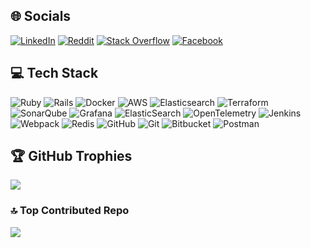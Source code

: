## 🌐 Socials
[![LinkedIn](https://img.shields.io/badge/LinkedIn-%230077B5.svg?logo=linkedin&logoColor=white)](https://linkedin.com/in/panagiotisplytas) [![Reddit](https://img.shields.io/badge/Reddit-%23FF4500.svg?logo=Reddit&logoColor=white)](https://reddit.com/user/PanagiotisPlytas) [![Stack Overflow](https://img.shields.io/badge/-Stackoverflow-FE7A16?logo=stack-overflow&logoColor=white)](https://stackoverflow.com/users/9113893) [![Facebook](https://img.shields.io/badge/Facebook-%231877F2.svg?logo=Facebook&logoColor=white)](https://facebook.com/panagiotis.plytas.1) 

## 💻 Tech Stack
![Ruby](https://img.shields.io/badge/ruby-%23CC342D.svg?style=flat&logo=ruby&logoColor=white) ![Rails](https://img.shields.io/badge/rails-%23CC0000.svg?style=flat&logo=ruby-on-rails&logoColor=white) ![Docker](https://img.shields.io/badge/docker-%230db7ed.svg?style=flat&logo=docker&logoColor=white) ![AWS](https://img.shields.io/badge/AWS-%23FF9900.svg?style=flat&logo=amazon-aws&logoColor=white) ![Elasticsearch](https://img.shields.io/badge/elasticsearch-%230377CC.svg?style=flat&logo=elasticsearch&logoColor=white) ![Terraform](https://img.shields.io/badge/terraform-%235835CC.svg?style=flat&logo=terraform&logoColor=white) ![SonarQube](https://img.shields.io/badge/SonarQube-black?style=flat&logo=sonarqube&logoColor=4E9BCD) ![Grafana](https://img.shields.io/badge/grafana-%23F46800.svg?style=flat&logo=grafana&logoColor=white) ![ElasticSearch](https://img.shields.io/badge/-ElasticSearch-005571?style=flat&logo=elasticsearch) ![OpenTelemetry](https://img.shields.io/badge/OpenTelemetry-FFFFFF?&style=flat&logo=opentelemetry&logoColor=black) ![Jenkins](https://img.shields.io/badge/jenkins-%232C5263.svg?style=flat&logo=jenkins&logoColor=white) ![Webpack](https://img.shields.io/badge/webpack-%238DD6F9.svg?style=flat&logo=webpack&logoColor=black) ![Redis](https://img.shields.io/badge/redis-%23DD0031.svg?style=flat&logo=redis&logoColor=white) ![GitHub](https://img.shields.io/badge/github-%23121011.svg?style=flat&logo=github&logoColor=white) ![Git](https://img.shields.io/badge/git-%23F05033.svg?style=flat&logo=git&logoColor=white) ![Bitbucket](https://img.shields.io/badge/bitbucket-%230047B3.svg?style=flat&logo=bitbucket&logoColor=white) ![Postman](https://img.shields.io/badge/Postman-FF6C37?style=flat&logo=postman&logoColor=white)

## 🏆 GitHub Trophies
![](https://github-profile-trophy.vercel.app/?username=panagiotisplytas&theme=onedark&no-frame=true&no-bg=false&margin-w=4)

### 🔝 Top Contributed Repo
![](https://github-contributor-stats.vercel.app/api?username=panagiotisplytas&limit=5&theme=dark&combine_all_yearly_contributions=true)
